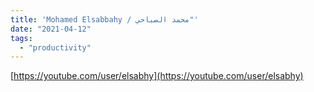 ```yaml
---
title: 'Mohamed Elsabbahy / محمد الصباحي"'
date: "2021-04-12"
tags:
  - "productivity"
---
```


[https://youtube.com/user/elsabhy](https://youtube.com/user/elsabhy)
